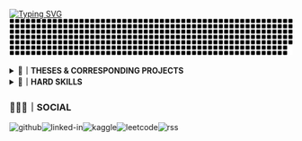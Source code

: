  [![Typing SVG](https://readme-typing-svg.herokuapp.com?font=Noto+Sans&size=32&duration=2000&color=F7F7F7&background=5835CC&center=true&vCenter=true&multiline=true&repeat=false&width=845&height=100&lines=J.A.A.Tsimouris;%F0%9F%A7%91%E2%80%8D%F0%9F%92%BB%EF%BD%9CComputer+Scientist)](https://git.io/typing-svg) 
![grid-snake](/assets/grid-snake.svg)

<!--THESES & CORRESPONDING PROJECTS-->
<details><summary><b>📝｜THESES & CORRESPONDING PROJECTS</b></summary>

</details>
<details><summary><b>🧰｜HARD SKILLS</b></summary>

<!--CURRENT STACK-->
<details><summary><b>📚｜CURRENT STACK: SARTORIAL</b></summary>

> **SARTORIAL**: *ru**S**t t**A**ilwind su**R**real py**T**h**O**n pe**R**l n**I**x terr**A**form he**L**m*

[![rust](https://img.shields.io/badge/Rust-%235835CC?style=for-the-badge&logo=rust&logoColor=white)](https://www.rust-lang.org/)[![tailwind-css](https://img.shields.io/badge/Tailwind_CSS-%235835CC?style=for-the-badge&logo=tailwind-css&logoColor=white)](https://tailwindcss.com/)[![SurrealDB](https://img.shields.io/badge/surrealdb-%235835CC.svg?style=for-the-badge&logo=surrealdb&logoColor=white)](https://surrealdb.com/)[![Python](https://img.shields.io/badge/Python%20-%235835CC.svg?style=for-the-badge&logo=python&logoColor=white)](https://www.python.org/)[![Perl](https://img.shields.io/badge/Perl%20-%235835CC.svg?style=for-the-badge&logo=perl&logoColor=white)](https://www.perl.org/)[![NixOs](https://img.shields.io/badge/nixos%20-%235835CC.svg?style=for-the-badge&logo=nixos&logoColor=white)](https://nixos.org/)[![terraform](https://img.shields.io/badge/terraform-%235835CC.svg?style=for-the-badge&logo=terraform&logoColor=white)](https://www.terraform.io/)[![helm](https://img.shields.io/badge/helm%20-%235835CC.svg?style=for-the-badge&logo=helm&logoColor=white)](https://helm.sh/)
</details>
<!--LANGUAGES-->
<details><summary><b>🌍｜LANGUAGES</b></summary>

![C](https://img.shields.io/badge/C%20-%235835CC.svg?style=for-the-badge&logo=c&logoColor=white)![C++](https://img.shields.io/badge/C++%20-%235835CC.svg?style=for-the-badge&logo=c%2B%2B&logoColor=white)![go](https://img.shields.io/badge/Go-%235835CC?style=for-the-badge&logo=go&logoColor=white)![haskell](https://img.shields.io/badge/haskell-%235835CC?style=for-the-badge&logo=haskell&logoColor=white)![Assembly](https://img.shields.io/badge/assembly-%235835CC?style=for-the-badge&logo=assembly&logoColor=white)![kotlin](https://img.shields.io/badge/Kotlin-%235835CC?&style=for-the-badge&logo=kotlin&logoColor=white)![scala](https://img.shields.io/badge/Scala-%235835CC?style=for-the-badge&logo=scala&logoColor=white)![java](https://img.shields.io/badge/Java-%235835CC?style=for-the-badge&logo=openjdk&logoColor=white)![typescript](https://img.shields.io/badge/TypeScript-%235835CC?style=for-the-badge&logo=typescript&logoColor=white)![JavaScript](https://img.shields.io/badge/JavaScript%20-%235835CC.svg?style=for-the-badge&logo=javascript&logoColor=white)![swift](https://img.shields.io/badge/Swift-%235835CC?style=for-the-badge&logo=swift&logoColor=white)![ruby](https://img.shields.io/badge/Ruby-%235835CC?style=for-the-badge&logo=ruby&logoColor=white)![r](https://img.shields.io/badge/R-%235835CC?style=for-the-badge&logo=r&logoColor=white)![lua](https://img.shields.io/badge/Lua-%235835CC?style=for-the-badge&logo=lua&logoColor=white)![php](https://img.shields.io/badge/PHP-%235835CC?style=for-the-badge&logo=php&logoColor=white)
</details>
<!--MARKUP LANGUAGES-->
<details><summary><b>🌍｜MARKUP LANGUAGES</b></summary>

![HTML5](https://img.shields.io/badge/HTML5%20-%235835CC.svg?style=for-the-badge&logo=html5&logoColor=white)![CSS3](https://img.shields.io/badge/CSS-%235835CC.svg?style=for-the-badge&logo=css3&logoColor=white)![XML](https://img.shields.io/badge/xml%20-%235835CC.svg?style=for-the-badge&logo=xml&logoColor=white)![CSS3](https://img.shields.io/badge/CSS-%235835CC.svg?style=for-the-badge&logo=css3&logoColor=white)![Markdown](https://img.shields.io/badge/markdown-%235835CC.svg?style=for-the-badge&logo=markdown&logoColor=white)![shell-script](https://img.shields.io/badge/Shell_Script-%235835CC?style=for-the-badge&logo=gnu-bash&logoColor=white)![bash](https://img.shields.io/badge/bash-%235835CC?style=for-the-badge&logo=gnu-bash&logoColor=white)![powershell](https://img.shields.io/badge/powershell-%235835CC?style=for-the-badge&logo=powershell&logoColor=white)![latex](https://img.shields.io/badge/Latex-%235835CC?style=for-the-badge&logo=latex&logoColor=white)
</details>
<!--DATABASES-->
<details><summary><b>💾｜DATABASES</b></summary>

![etcd](https://img.shields.io/badge/etcd%20-%235835CC.svg?style=for-the-badge&logo=etcd&logoColor=white)![postgress](https://img.shields.io/badge/PostgreSQL-%235835CC.svg?style=for-the-badge&logo=PostgreSQL&logoColor=white)![mongo-db](https://img.shields.io/badge/MongoDB-%235835CC?style=for-the-badge&logo=mongodb&logoColor=white)![mysql](https://img.shields.io/badge/MySQL-%235835CC?style=for-the-badge&logo=mysql&logoColor=white)![sq-lite](https://img.shields.io/badge/SQLite-%235835CC?style=for-the-badge&logo=sqlite&logoColor=white)![cassandra](https://img.shields.io/badge/Cassandra-%235835CC?style=for-the-badge&logo=apache%20cassandra&logoColor=white)
</details>
<!--DATABASES-->
<details><summary><b>🔩｜FRAMEWORKS</b></summary>

![pytorch](https://img.shields.io/badge/pytorch%20-%235835CC.svg?style=for-the-badge&logo=pytorch&logoColor=white)![Keras](https://img.shields.io/badge/Keras%20-%235835CC.svg?style=for-the-badge&logo=Keras&logoColor=white)![tensorflow](https://img.shields.io/badge/TensorFlow-%235835CC?style=for-the-badge&logo=tensorflow&logoColor=white)![zola](https://img.shields.io/badge/Zola-%235835CC?style=for-the-badge&logo=zola&logoColor=white)![tauri](https://img.shields.io/badge/tauri%20-%235835CC.svg?style=for-the-badge&logo=tauri&logoColor=white)![electron](https://img.shields.io/badge/electron%20-%235835CC.svg?style=for-the-badge&logo=electron&logoColor=white)![ts-node](https://img.shields.io/badge/ts--node-%235835CC?style=for-the-badge&logo=ts-node&logoColor=white)![node-js](https://img.shields.io/badge/node.js-%235835CC?style=for-the-badge&logo=node.js&logoColor=white)![hugo](https://img.shields.io/badge/Hugo-%235835CC?style=for-the-badge&logo=hugo&logoColor=white)![ruby-on-rails](https://img.shields.io/badge/Ruby_on_Rails-%235835CC?style=for-the-badge&logo=ruby-on-rails&logoColor=white)![django](https://img.shields.io/badge/Django-%235835CC?style=for-the-badge&logo=django&logoColor=white)![laravel](https://img.shields.io/badge/laravel-%235835CC?style=for-the-badge&logo=laravel&logoColor=white)![jenkins](https://img.shields.io/badge/jenkins%20-%235835CC.svg?style=for-the-badge&logo=jenkins&logoColor=white)
</details>
<!--DATABASES-->
<details><summary><b>🧮｜MISCELLANEOUS</b></summary>

![Git](https://img.shields.io/badge/git-%235835CC.svg?style=for-the-badge&logo=git&logoColor=white)![ansible](https://img.shields.io/badge/ansible-%235835CC.svg?style=for-the-badge&logo=ansible&logoColor=white)![kubernetes](https://img.shields.io/badge/kubernetes-%235835CC.svg?style=for-the-badge&logo=kubernetes&logoColor=white)![docker](https://img.shields.io/badge/docker-%235835CC?style=for-the-badge&logo=docker&logoColor=white)![vim](https://img.shields.io/badge/VIM-%235835CC.svg?&style=for-the-badge&logo=vim&logoColor=white)![Visual Studio Code](https://img.shields.io/badge/Visual%20Studio%20Code-%235835CC.svg?style=for-the-badge&logo=visual-studio-code&logoColor=white)![Terminal](https://img.shields.io/badge/Terminal-%235835CC?style=for-the-badge&logo=gnu-bash&logoColor=white)![redis](https://img.shields.io/badge/redis-%235835CC.svg?style=for-the-badge&logo=redis&logoColor=white)![Visual Studio Code](https://img.shields.io/badge/Visual%20Studio%20Code-%235835CC.svg?style=for-the-badge&logo=visual-studio-code&logoColor=white)![aws](https://img.shields.io/badge/Amazon_AWS-%235835CC?style=for-the-badge&logo=amazon-aws&logoColor=white)![unreal](https://img.shields.io/badge/unrealengine-%235835CC.svg?style=for-the-badge&logo=unrealengine&logoColor=white)![unity](https://img.shields.io/badge/Unity-%235835CC?style=for-the-badge&logo=unity&logoColor=white)![arduino](https://img.shields.io/badge/Arduino-%235835CC?style=for-the-badge&logo=Arduino&logoColor=white)![esp](https://img.shields.io/badge/espressif-%235835CC?style=for-the-badge&logo=espressif&logoColor=white)![node-red](https://img.shields.io/badge/Node--Red-%235835CC?style=for-the-badge&logo=nodered&logoColor=white)
</details>
<!--DATABASES-->
<details><summary><b>👻｜OS</b></summary>

![Linux](https://img.shields.io/badge/Linux-%235835CC?style=for-the-badge&logo=linux&logoColor=white)![alpine](https://img.shields.io/badge/Arch_Linux-%235835CC?style=for-the-badge&logo=arch-linux&logoColor=white)![red-hat](https://img.shields.io/badge/Red%20Hat-%235835CC?style=for-the-badge&logo=redhat&logoColor=white)![Amazon EKS](https://img.shields.io/badge/Amazon_EKS%20-%235835CC.svg?style=for-the-badge&logo=Amazon+EKS&logoColor=white)![macos](https://img.shields.io/badge/mac%20os-%235835CC?style=for-the-badge&logo=apple&logoColor=white)![windows](https://img.shields.io/badge/Windows-%235835CC?style=for-the-badge&logo=windows&logoColor=white)![bsd](https://img.shields.io/badge/BSD-%235835CC.svg?style=for-the-badge&logo=freebsd&logoColor=white)![android](https://img.shields.io/badge/Android-%235835CC?style=for-the-badge&logo=android&logoColor=white)![ios](https://img.shields.io/badge/iOS-%235835CC?style=for-the-badge&logo=ios&logoColor=white)
</details>
</details>

### 🧑‍🤝‍🧑｜SOCIAL
![github](https://img.shields.io/badge/GitHub-%235835CC?style=for-the-badge&logo=github&logoColor=white)![linked-in](https://img.shields.io/badge/LinkedIn-%235835CC?style=for-the-badge&logo=linkedin&logoColor=white)![kaggle](https://img.shields.io/badge/Kaggle-%235835CC?style=for-the-badge&logo=Kaggle&logoColor=white)![leetcode](https://img.shields.io/badge/-LeetCode-%235835CC?style=for-the-badge&logo=LeetCode&logoColor=white)![rss](https://img.shields.io/badge/RSS-%235835CC?style=for-the-badge&logo=rss&logoColor=white)
